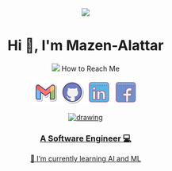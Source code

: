 <div align="center">
<img src="https://i.imgur.com/8MupZHY.gif" width="400px" />
<br>
<h1 align="center">Hi 👋, I'm Mazen-Alattar</h1>
 <!-- how to reach me -->
<p><img src="https://media.giphy.com/media/feQRYLoruyjguhLjK1/giphy.gif" width="40px"> How to Reach Me </p>

<!-- --> 
<p align="center">
        <a href="mailto:mazena7medalattar@gmail.com"><img img src="icons/gmail2.svg" alt="Gmail" title="gmail" width="50px"/></a>
	<a href="https://github.com/Mazen-Alattar"><img src="icons/github.svg" alt="GitHub" title="github" width="50px"/></a>
	<a href="https://www.linkedin.com/in/ayano-o-54152b259/"><img src="icons/linkedin.svg" alt="LinkedIn" width="50px" title="linkedin"/></a>
	<a href="https://www.facebook.com/profile.php?id=100087926480258&mibextid=ZbWKwL"><img src="icons/Facebook.svg" alt="Facebook" title="facebook" width="50px"/></a>

<a href="https://www.kaggle.com/mazenalattar"><img src="https://res.cloudinary.com/importdata/image/upload/v1595012924/kaggle_ksaktb.png" alt="drawing" width="75"/>   
</p> 
<h3 align="center">A Software Engineer 💻 </h3>

 🌱 I’m currently learning AI and ML





<!---
Mazen-Alattar/Mazen-Alattar is a ✨ special ✨ repository because its `README.md` (this file) appears on your GitHub profile.
You can click the Preview link to take a look at your changes.
--->
